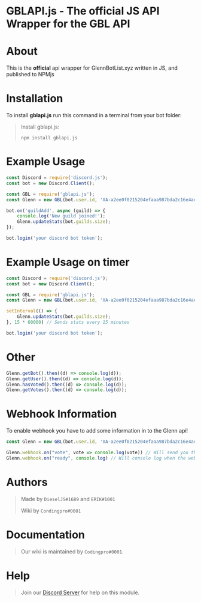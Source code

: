 # GBLAPI.js - The official JS API Wrapper for the GBL API

# About
This is the **official** api wrapper for GlennBotList.xyz written in JS, and published to NPMjs

# Installation
To install **gblapi.js** run this command in a terminal from your bot folder:

> Install gblapi.js:
>
>```
>npm install gblapi.js
>```

# Example Usage

```js
const Discord = require('discord.js');
const bot = new Discord.Client();

const GBL = require('gblapi.js');
const Glenn = new GBL(bot.user.id, 'XA-a2ee0f0215204efaaa987bda2c16e4ae'); // Use our bot's user id and GBL Auth Token

bot.on('guildAdd', async (guild) => {
    console.log('New guild joined!');
    Glenn.updateStats(bot.guilds.size);
});

bot.login('your discord bot token');
```

# Example Usage on timer
```js
const Discord = require('discord.js');
const bot = new Discord.Client();

const GBL = require('gblapi.js');
const Glenn = new GBL(bot.user.id, 'XA-a2ee0f0215204efaaa987bda2c16e4ae'); // Use our bot's user id and GBL Auth Token

setInterval(() => {
    Glenn.updateStats(bot.guilds.size);
}, 15 * 60000) // Sends stats every 15 minutes

bot.login('your discord bot token');
```
# Other
```js
Glenn.getBot().then((d) => console.log(d));
Glenn.getUser().then((d) => console.log(d));
Glenn.hasVoted().then((d) => console.log(d));
Glenn.getVotes().then((d) => console.log(d));
```

# Webhook Information
To enable webhook you have to add some information in to the Glenn api!
```js
const Glenn = new GBL(bot.user.id, 'XA-a2ee0f0215204efaaa987bda2c16e4ae', {webhookPort: 3001, webhookPath: "/GBLWebhook", webhookAuth: "Really Secure Password"}); // Use our bot's user id and GBL Auth Token
```

```js
Glenn.webhook.on("vote", vote => console.log(vote)) // Will send you the user that voted when the vote is recived.
Glenn.webhook.on("ready", console.log) // Will console log when the webhook is online and ready to use!
```

# Authors
> Made by `DieselJS#1689` and `ERIK#1001`
> 
> Wiki by `Condingpro#0001`

# Documentation
> Our wiki is maintained by `Codingpro#0001`.

# Help
> Join our [Discord Server](https://glennbotlist.xyz/discord) for help on this module.

